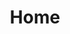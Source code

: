 ---
home: true
title: Home
heroImage: /app.png
heroText: P.X.C
tagline: 文档, 博客
actionText: 开始升级
actionLink: /base/
---